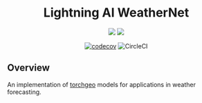 <div align="center">

# Lightning AI WeatherNet


![](https://img.shields.io/badge/Lightning.ai-Ecosystem-informational?style=flat&logo=pytorchlightning&logoColor=white&color=2bbc8a)
![](https://img.shields.io/badge/Grid.ai-Cloud_Compute-informational?style=flat&logo=grid.ai&logoColor=white&color=2bbc8a)

[![codecov](https://codecov.io/gh/JustinGoheen/LAI-weathernet/branch/main/graph/badge.svg)](https://codecov.io/gh/JustinGoheen/LAI-weathernet)
![CircleCI](https://circleci.com/gh/JustinGoheen/LAI-weathernet.svg?style=shield)


</div>

## Overview

An implementation of [torchgeo](https://torchgeo.readthedocs.io/en/stable/) models for applications in weather forecasting.

